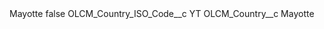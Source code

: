 <?xml version="1.0" encoding="UTF-8"?>
<CustomMetadata xmlns="http://soap.sforce.com/2006/04/metadata" xmlns:xsi="http://www.w3.org/2001/XMLSchema-instance" xmlns:xsd="http://www.w3.org/2001/XMLSchema">
    <label>Mayotte</label>
    <protected>false</protected>
    <values>
        <field>OLCM_Country_ISO_Code__c</field>
        <value xsi:type="xsd:string">YT</value>
    </values>
    <values>
        <field>OLCM_Country__c</field>
        <value xsi:type="xsd:string">Mayotte</value>
    </values>
</CustomMetadata>

